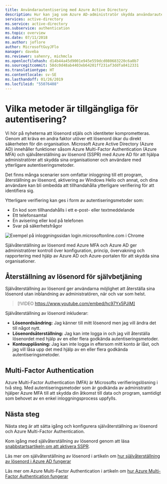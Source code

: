 ```yaml
---
title: Användarautentisering med Azure Active Directory
description: Hur kan jag som Azure AD-administratör skydda användarautentisering och samtidigt minska påverkan för slutanvändarna?
services: active-directory
ms.service: active-directory
ms.subservice: authentication
ms.topic: overview
ms.date: 07/11/2018
ms.author: joflore
author: MicrosoftGuyJFlo
manager: daveba
ms.reviewer: sahenry, michmcla
ms.openlocfilehash: d14b44a45d9001e945e559dcd080683220c6a0b7
ms.sourcegitcommit: 58dc0d48ab4403eb64201ff231af3ddfa8412331
ms.translationtype: HT
ms.contentlocale: sv-SE
ms.lasthandoff: 01/26/2019
ms.locfileid: "55076408"
---
```

# <a name="what-methods-are-available-for-authentication"></a>Vilka metoder är tillgängliga för autentisering?

Vi hör på nyheterna att lösenord stjäls och identiteter komprometteras. Genom att kräva en andra faktor utöver ett lösenord ökar du direkt säkerheten för din organisation. Microsoft Azure Active Directory (Azure AD) innehåller funktioner såsom Azure Multi-Factor Authentication (Azure MFA) och självåterställning av lösenord (SSPR) med Azure AD för att hjälpa administratörer att skydda sina organisationer och användare med ytterligare autentiseringsmetoder.

Det finns många scenarier som omfattar inloggning till ett program, återställning av lösenord, aktivering av Windows Hello och annat, och dina användare kan bli ombedda att tillhandahålla ytterligare verifiering för att identifiera sig.

Ytterligare verifiering kan ges i form av autentiseringsmetoder som:

* En kod som tillhandahålls i ett e-post- eller textmeddelande
* Ett telefonsamtal
* En avisering eller kod på telefonen
* Svar på säkerhetsfrågor

![Exempel på inloggningssidan login.microsoftonline.com i Chrome](media/overview-authentication/overview-login.png)

Självåterställning av lösenord med Azure MFA och Azure AD ger administratörer kontroll över konfiguration, princip, övervakning och rapportering med hjälp av Azure AD och Azure-portalen för att skydda sina organisationer.

## <a name="self-service-password-reset"></a>Återställning av lösenord för självbetjäning

Självåterställning av lösenord ger användarna möjlighet att återställa sina lösenord utan inblandning av administratören, när och var som helst.

> [!VIDEO https://www.youtube.com/embed/hc97Yx5PJiM]

Självåterställning av lösenord inkluderar:

* **Lösenordsändring:** Jag känner till mitt lösenord men jag vill ändra det till något nytt.
* **Lösenordsåterställning:** Jag kan inte logga in och jag vill återställa lösenordet med hjälp av en eller flera godkända autentiseringsmetoder.
* **Kontoupplåsning:** Jag kan inte logga in eftersom mitt konto är låst, och jag vill låsa upp det med hjälp av en eller flera godkända autentiseringsmetoder.

## <a name="multi-factor-authentication"></a>Multi-Factor Authentication

Azure Multi-Factor Authentication (MFA) är Microsofts verifieringslösning i två steg. Med autentiseringsmetoder som är godkända av administratör hjälper Azure MFA till att skydda din åtkomst till data och program, samtidigt som behovet av en enkel inloggningsprocess uppfylls.

## <a name="next-steps"></a>Nästa steg

Nästa steg är att sätta igång och konfigurera självåterställning av lösenord och Azure Multi-Factor Authentication.

Kom igång med självåterställning av lösenord genom att läsa [snabbstartsartikeln om att aktivera SSPR](quickstart-sspr.md).

Läs mer om självåterställning av lösenord i artikeln om [ hur självåterställning av lösenord i Azure AD fungerar](concept-sspr-howitworks.md)

Läs mer om Azure Multi-Factor Authentication i artikeln om [ hur Azure Multi-Factor Authentication fungerar](concept-mfa-howitworks.md)
